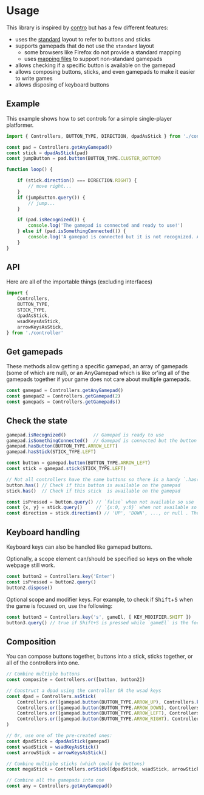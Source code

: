 # Usage

This library is inspired by [contro](https://npm.im/contro) but has a few different features:

- uses the [standard](https://w3c.github.io/gamepad/#dfn-standard-gamepad-layout) layout to refer to buttons and sticks
- supports gamepads that do not use the `standard` layout 
  - some browsers like Firefox do not provide a standard mapping
  - uses [mapping files](./configs/) to support non-standard gamepads
- allows checking if a specific button is available on the gamepad
- allows composing buttons, sticks, and even gamepads to make it easier to write games
- allows disposing of keyboard buttons

## Example

This example shows how to set controls for a simple single-player platformer.

```ts
import { Controllers, BUTTON_TYPE, DIRECTION, dpadAsStick } from './controller'

const pad = Controllers.getAnyGamepad()
const stick = dpadAsStick(pad)
const jumpButton = pad.button(BUTTON_TYPE.CLUSTER_BOTTOM)

function loop() {

    if (stick.direction() === DIRECTION.RIGHT) {
        // move right...
    }
    if (jumpButton.query()) {
        // jump...
    }

    if (pad.isRecognized()) {
        console.log('The gamepad is connected and ready to use!')
    } else if (pad.isSomethingConnected()) {
        console.log('A gamepad is connected but it is not recognized. A mapping might need to be provided.')
    }
}
```

## API

Here are all of the importable things (excluding interfaces)

```ts
import {
    Controllers,
    BUTTON_TYPE,
    STICK_TYPE,
    dpadAsStick,
    wsadKeysAsStick,
    arrowKeysAsStick,
} from './controller'
```

## Get gamepads

These methods allow getting a specific gamepad, an array of gamepads (some of which are null), or an AnyGamepad which is like or'ing all of the gamepads together if your game does not care about multiple gamepads.

```ts
const gamepad = Controllers.getAnyGamepad()
const gamepad2 = Controllers.getGamepad(2)
const gamepads = Controllers.getGamepads()
```

## Check the state

```ts
gamepad.isRecognized()          // Gamepad is ready to use
gamepad.isSomethingConnected()  // Gamepad is connected but the button map is not recognized
gamepad.hasButton(BUTTON_TYPE.ARROW_LEFT)
gamepad.hasStick(STICK_TYPE.LEFT)

const button = gamepad.button(BUTTON_TYPE.ARROW_LEFT)
const stick = gamepad.stick(STICK_TYPE.LEFT)

// Not all controllers have the same buttons so there is a handy `.has()`
button.has() // Check if this button is available on the gamepad
stick.has()  // Check if this stick  is available on the gamepad

const isPressed = button.query() // `false` when not available so use `.has()` to check
const {x, y} = stick.query()     // `{x:0, y:0}` when not available so use `.has()` to check
const direction = stick.direction() // 'UP', 'DOWN', ..., or null . The cardinal stick direction
```

## Keyboard handling

Keyboard keys can also be handled like gamepad buttons.

Optionally, a scope element can/should be specified so keys on the whole webpage still work.

```ts
const button2 = Controllers.key('Enter')
const isPressed = button2.query()
button2.dispose()
```

Optional scope and modifier keys.
For example, to check if <kbd>Shift</kbd>+<kbd>S</kbd> when the game is focused on, use the following:

```ts
const button3 = Controllers.key('s', gameEl, [ KEY_MODIFIER.SHIFT ])
button3.query() // true if Shift+S is pressed while `gameEl` is the focused element.
```

## Composition

You can compose buttons together, buttons into a stick, sticks together, or all of the controllers into one.

```ts
// Combine multiple buttons
const composite = Controllers.or([button, button2])

// Construct a dpad using the controller OR the wsad keys
const dpad = Controllers.asStick(
    Controllers.or([gamepad.button(BUTTON_TYPE.ARROW_UP), Controllers.key('w')]),
    Controllers.or([gamepad.button(BUTTON_TYPE.ARROW_DOWN), Controllers.key('s')]),
    Controllers.or([gamepad.button(BUTTON_TYPE.ARROW_LEFT), Controllers.key('a')]),
    Controllers.or([gamepad.button(BUTTON_TYPE.ARROW_RIGHT), Controllers.key('d')]),
)

// Or, use one of the pre-created ones:
const dpadStick = dpadAsStick(gamepad)
const wsadStick = wsadKeyAsStick()
const arrowStick = arrowKeysAsStick()

// Combine multiple sticks (which could be buttons)
const megaStick = Controllers.orStick([dpadStick, wsadStick, arrowStick])

// Combine all the gamepads into one
const any = Controllers.getAnyGamepad()
```

